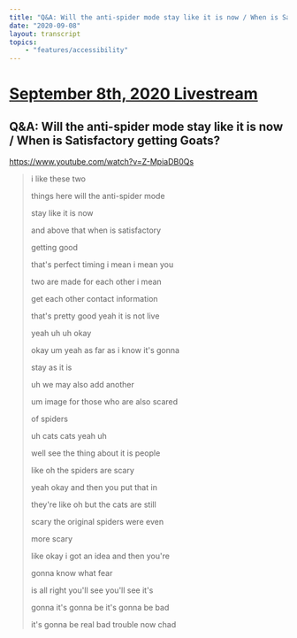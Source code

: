 ```yaml
---
title: "Q&A: Will the anti-spider mode stay like it is now / When is Satisfactory getting Goats?"
date: "2020-09-08"
layout: transcript
topics:
    - "features/accessibility"
---
```

# [September 8th, 2020 Livestream](../2020-09-08.md)
## Q&A: Will the anti-spider mode stay like it is now / When is Satisfactory getting Goats?
https://www.youtube.com/watch?v=Z-MpiaDB0Qs
> i like these two
> 
> things here will the anti-spider mode
> 
> stay like it is now
> 
> and above that when is satisfactory
> 
> getting good
> 
> that's perfect timing i mean i mean you
> 
> two are made for each other i mean
> 
> get each other contact information
> 
> that's pretty good yeah it is not live
> 
> yeah uh uh okay
> 
> okay um yeah as far as i know it's gonna
> 
> stay as it is
> 
> uh we may also add another
> 
> um image for those who are also scared
> 
> of spiders
> 
> uh cats cats yeah uh
> 
> well see the thing about it is people
> 
> like oh the spiders are scary
> 
> yeah okay and then you put that in
> 
> they're like oh but the cats are still
> 
> scary the original spiders were even
> 
> more scary
> 
> like okay i got an idea and then you're
> 
> gonna know what fear
> 
> is all right you'll see you'll see it's
> 
> gonna it's gonna be it's gonna be bad
> 
> it's gonna be real bad trouble now chad
> 
